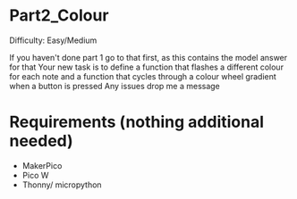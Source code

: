 # Part2_Colour
Difficulty: Easy/Medium

If you haven't done part 1 go to that first, as this contains the model answer for that
Your new task is to define a function that flashes a different colour for each note and a function that cycles through a colour wheel gradient when a button is pressed
Any issues drop me a message

# Requirements (nothing additional needed)
- MakerPico
- Pico W 
- Thonny/ micropython
